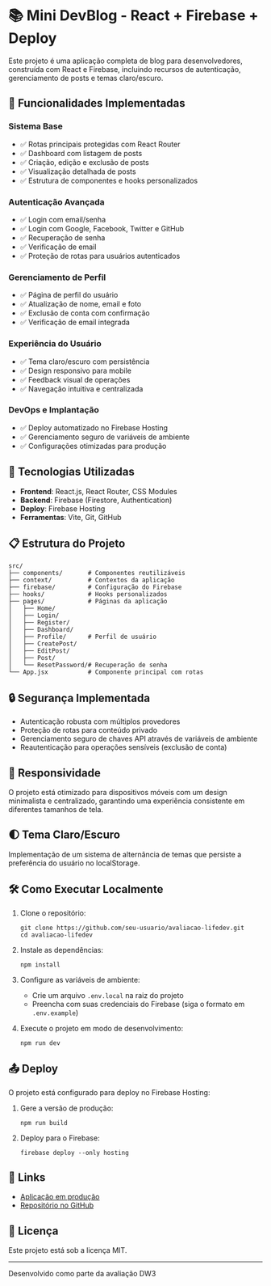 # 📚 Mini DevBlog - React + Firebase + Deploy

Este projeto é uma aplicação completa de blog para desenvolvedores, construída com React e Firebase, incluindo recursos de autenticação, gerenciamento de posts e temas claro/escuro.

## 🌟 Funcionalidades Implementadas

### Sistema Base
- ✅ Rotas principais protegidas com React Router
- ✅ Dashboard com listagem de posts
- ✅ Criação, edição e exclusão de posts
- ✅ Visualização detalhada de posts
- ✅ Estrutura de componentes e hooks personalizados

### Autenticação Avançada
- ✅ Login com email/senha
- ✅ Login com Google, Facebook, Twitter e GitHub
- ✅ Recuperação de senha
- ✅ Verificação de email
- ✅ Proteção de rotas para usuários autenticados

### Gerenciamento de Perfil
- ✅ Página de perfil do usuário
- ✅ Atualização de nome, email e foto
- ✅ Exclusão de conta com confirmação
- ✅ Verificação de email integrada

### Experiência do Usuário
- ✅ Tema claro/escuro com persistência
- ✅ Design responsivo para mobile
- ✅ Feedback visual de operações
- ✅ Navegação intuitiva e centralizada

### DevOps e Implantação
- ✅ Deploy automatizado no Firebase Hosting
- ✅ Gerenciamento seguro de variáveis de ambiente
- ✅ Configurações otimizadas para produção

## 🚀 Tecnologias Utilizadas

- **Frontend**: React.js, React Router, CSS Modules
- **Backend**: Firebase (Firestore, Authentication)
- **Deploy**: Firebase Hosting
- **Ferramentas**: Vite, Git, GitHub

## 📋 Estrutura do Projeto

```
src/
├── components/       # Componentes reutilizáveis
├── context/          # Contextos da aplicação
├── firebase/         # Configuração do Firebase
├── hooks/            # Hooks personalizados
├── pages/            # Páginas da aplicação
│   ├── Home/
│   ├── Login/
│   ├── Register/
│   ├── Dashboard/
│   ├── Profile/      # Perfil de usuário
│   ├── CreatePost/
│   ├── EditPost/
│   ├── Post/
│   └── ResetPassword/# Recuperação de senha
└── App.jsx           # Componente principal com rotas
```

## 🔒 Segurança Implementada

- Autenticação robusta com múltiplos provedores
- Proteção de rotas para conteúdo privado
- Gerenciamento seguro de chaves API através de variáveis de ambiente
- Reautenticação para operações sensíveis (exclusão de conta)

## 📱 Responsividade

O projeto está otimizado para dispositivos móveis com um design minimalista e centralizado, garantindo uma experiência consistente em diferentes tamanhos de tela.

## 🌓 Tema Claro/Escuro

Implementação de um sistema de alternância de temas que persiste a preferência do usuário no localStorage.

## 🛠️ Como Executar Localmente

1. Clone o repositório:
   ```
   git clone https://github.com/seu-usuario/avaliacao-lifedev.git
   cd avaliacao-lifedev
   ```

2. Instale as dependências:
   ```
   npm install
   ```

3. Configure as variáveis de ambiente:
   - Crie um arquivo `.env.local` na raiz do projeto
   - Preencha com suas credenciais do Firebase (siga o formato em `.env.example`)

4. Execute o projeto em modo de desenvolvimento:
   ```
   npm run dev
   ```

## 📤 Deploy

O projeto está configurado para deploy no Firebase Hosting:

1. Gere a versão de produção:
   ```
   npm run build
   ```

2. Deploy para o Firebase:
   ```
   firebase deploy --only hosting
   ```

## 🔗 Links

- [Aplicação em produção](https://avaliacaodw3.web.app)
- [Repositório no GitHub](https://github.com/PedroHBachiega/avaliacao-lifedev)

## 📜 Licença

Este projeto está sob a licença MIT.

---

Desenvolvido como parte da avaliação DW3 

